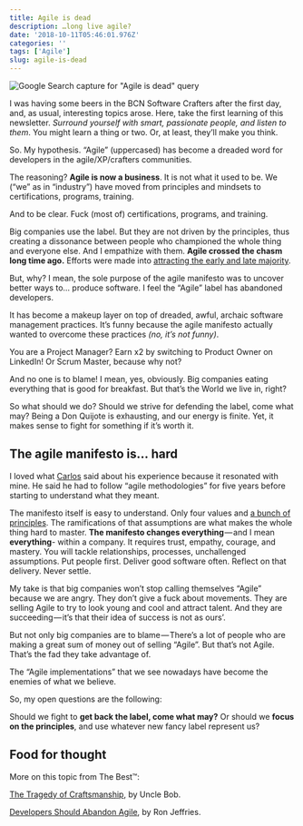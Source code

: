 ```yaml
---
title: Agile is dead
description: …long live agile?
date: '2018-10-11T05:46:01.976Z'
categories: ''
tags: ['Agile']
slug: agile-is-dead
---
```


![Google Search capture for "Agile is dead" query](https://cdn-images-1.medium.com/max/800/1*pGq5m62VpXJh2LY1nSQOSA.png)

I was having some beers in the BCN Software Crafters after the first day, and, as usual, interesting topics arose. Here, take the first learning of this newsletter. _Surround yourself with smart, passionate people, and listen to them_. You might learn a thing or two. Or, at least, they’ll make you think.

So. My hypothesis. “Agile” (uppercased) has become a dreaded word for developers in the agile/XP/crafters communities.

The reasoning? **Agile is now a business**. It is not what it used to be. We (“we” as in “industry”) have moved from principles and mindsets to certifications, programs, training.

And to be clear. Fuck (most of) certifications, programs, and training.

Big companies use the label. But they are not driven by the principles, thus creating a dissonance between people who championed the whole thing and everyone else. And I empathize with them. **Agile crossed the chasm long time ago.** Efforts were made into [attracting the early and late majority](https://en.wikipedia.org/wiki/Diffusion_of_innovations).

But, why? I mean, the sole purpose of the agile manifesto was to uncover better ways to… produce software. I feel the “Agile” label has abandoned developers.

It has become a makeup layer on top of dreaded, awful, archaic software management practices. It’s funny because the agile manifesto actually wanted to overcome these practices _(no, it’s not funny)_.

You are a Project Manager? Earn x2 by switching to Product Owner on LinkedIn! Or Scrum Master, because why not?

And no one is to blame! I mean, yes, obviously. Big companies eating everything that is good for breakfast. But that’s the World we live in, right?

So what should we do? Should we strive for defending the label, come what may? Being a Don Quijote is exhausting, and our energy is finite. Yet, it makes sense to fight for something if it’s worth it.

## The agile manifesto is… hard

I loved what [Carlos](https://twitter.com/carlosthesailor) said about his experience because it resonated with mine. He said he had to follow “agile methodologies” for five years before starting to understand what they meant.

The manifesto itself is easy to understand. Only four values and [a bunch of principles](http://agilemanifesto.org/principles.html). The ramifications of that assumptions are what makes the whole thing hard to master. **The manifesto changes everything** — and I mean **everything**\- within a company. It requires trust, empathy, courage, and mastery. You will tackle relationships, processes, unchallenged assumptions. Put people first. Deliver good software often. Reflect on that delivery. Never settle.

My take is that big companies won’t stop calling themselves “Agile” because we are angry. They don’t give a fuck about movements. They are selling Agile to try to look young and cool and attract talent. And they are succeeding — it’s that their idea of success is not as ours’.

But not only big companies are to blame — There’s a lot of people who are making a great sum of money out of selling “Agile”. But that’s not Agile. That’s the fad they take advantage of.

The “Agile implementations” that we see nowadays have become the enemies of what we believe.

So, my open questions are the following:

Should we fight to **get back the label, come what may?** Or should we **focus on the principles**, and use whatever new fancy label represent us?

## Food for thought

More on this topic from The Best™:

[The Tragedy of Craftsmanship](http://blog.cleancoder.com/uncle-bob/2018/08/28/CraftsmanshipMovement.html), by Uncle Bob.

[Developers Should Abandon Agile](https://ronjeffries.com/articles/018-01ff/abandon-1/), by Ron Jeffries.

